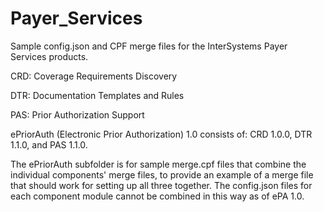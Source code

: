 # Payer_Services

Sample config.json and CPF merge files for the InterSystems Payer Services products. 

CRD: Coverage Requirements Discovery

DTR: Documentation Templates and Rules

PAS: Prior Authorization Support

ePriorAuth (Electronic Prior Authorization) 1.0 consists of: CRD 1.0.0, DTR 1.1.0, and PAS 1.1.0.

The ePriorAuth subfolder is for sample merge.cpf files that combine the individual components' merge files, to provide an example of a merge file that should work for setting up all three together. The config.json files for each component module cannot be combined in this way as of ePA 1.0. 
